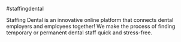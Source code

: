 #staffingdental

Staffing Dental is an innovative online platform
that connects dental employers and employees together!
We make the process of finding temporary or permanent dental staff quick and stress-free.
